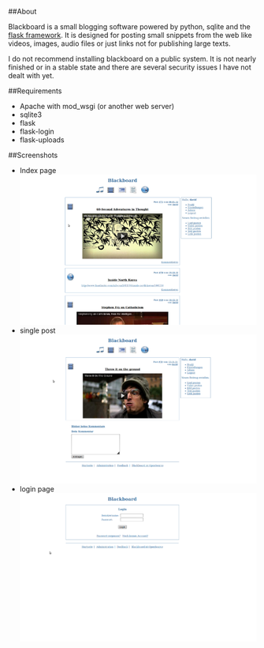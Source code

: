 ##About

Blackboard is a small blogging software powered by python, sqlite and the [flask framework](https://github.com/mitsuhiko/flask).
It is designed for posting small snippets from the web like videos, images, audio files or just links not for publishing large texts.

I do not recommend installing blackboard on a public system. It is not nearly finished or in a stable state and there are several security issues I have not dealt with yet.

##Requirements

* Apache with mod_wsgi (or another web server)
* sqlite3
* flask
* flask-login
* flask-uploads

##Screenshots

* Index page
  ![index page](/screenshots/index_page.png)
* single post
  ![a single post](/screenshots/single_post.png)
* login page
  ![login page](/screenshots/login_page.png)
